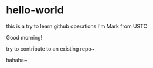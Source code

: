 # hello-world
this is a try to learn github operations
I'm Mark from USTC

Good morning!

try to contribute to an existing repo~

hahaha~
